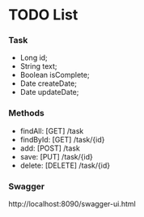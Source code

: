 # TODO List

### Task
* Long id;
* String text;
* Boolean isComplete;
* Date createDate;
* Date updateDate;

### Methods
* findAll: [GET] /task
* findById: [GET] /task/{id} 
* add: [POST] /task 
* save: [PUT] /task/{id}
* delete: [DELETE] /task/{id}


### Swagger
http://localhost:8090/swagger-ui.html